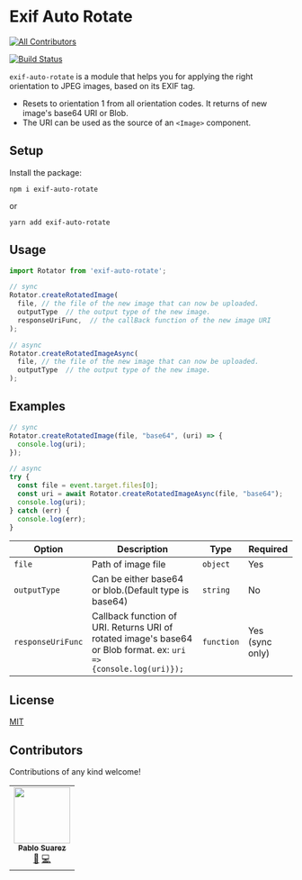 # Exif Auto Rotate

<!-- ALL-CONTRIBUTORS-BADGE:START - Do not remove or modify this section -->

[![All Contributors](https://img.shields.io/badge/all_contributors-1-orange.svg?style=flat-square)](#contributors-)

<!-- ALL-CONTRIBUTORS-BADGE:END -->

[![Build Status](https://travis-ci.org/onurzorluer/exif-auto-rotate.svg?branch=master)](https://travis-ci.org/onurzorluer/exif-auto-rotate.svg?branch=master)

`exif-auto-rotate` is a module that helps you for applying the right orientation to JPEG images, based on its EXIF tag.

- Resets to orientation 1 from all orientation codes. It returns of new image's base64 URI or Blob.
- The URI can be used as the source of an `<Image>` component.

## Setup

Install the package:

```
npm i exif-auto-rotate
```

or

```
yarn add exif-auto-rotate
```

## Usage

```javascript
import Rotator from 'exif-auto-rotate';

// sync
Rotator.createRotatedImage(
  file, // the file of the new image that can now be uploaded.
  outputType  // the output type of the new image.
  responseUriFunc,  // the callBack function of the new image URI
);

// async
Rotator.createRotatedImageAsync(
  file, // the file of the new image that can now be uploaded.
  outputType  // the output type of the new image.
);
```

## Examples

```javascript
// sync
Rotator.createRotatedImage(file, "base64", (uri) => {
  console.log(uri);
});

// async
try {
  const file = event.target.files[0];
  const uri = await Rotator.createRotatedImageAsync(file, "base64");
  console.log(uri);
} catch (err) {
  console.log(err);
}
```

| Option            | Description                                                                                                       | Type       | Required        |
| ----------------- | ----------------------------------------------------------------------------------------------------------------- | ---------- | --------------- |
| `file`            | Path of image file                                                                                                | `object`   | Yes             |
| `outputType`      | Can be either base64 or blob.(Default type is base64)                                                             | `string`   | No              |
| `responseUriFunc` | Callback function of URI. Returns URI of rotated image's base64 or Blob format. ex: `uri => {console.log(uri)});` | `function` | Yes (sync only) |

## License

[MIT](https://opensource.org/licenses/mit-license.html)

## Contributors

Contributions of any kind welcome!

<!-- ALL-CONTRIBUTORS-LIST:START - Do not remove or modify this section -->
<!-- prettier-ignore-start -->
<!-- markdownlint-disable -->
<table>
  <tr>
    <td align="center"><a href="https://github.com/pabs97"><img src="https://avatars.githubusercontent.com/u/4089816?v=4?s=100" width="100px;" alt=""/><br /><sub><b>Pablo Suarez</b></sub></a><br /><a href="#maintenance-pabs97" title="Maintenance">🚧</a> <a href="https://github.com/onurzorluer/exif-auto-rotate/commits?author=pabs97" title="Code">💻</a></td>
  </tr>
</table>

<!-- markdownlint-restore -->
<!-- prettier-ignore-end -->

<!-- ALL-CONTRIBUTORS-LIST:END -->
